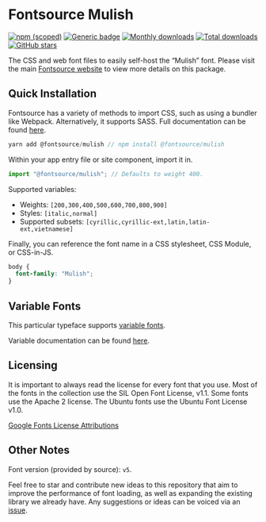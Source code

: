 # Fontsource Mulish

[![npm (scoped)](https://img.shields.io/npm/v/@fontsource/mulish?color=brightgreen)](https://www.npmjs.com/package/@fontsource/mulish) [![Generic badge](https://img.shields.io/badge/fontsource-passing-brightgreen)](https://github.com/fontsource/fontsource) [![Monthly downloads](https://badgen.net/npm/dm/@fontsource/mulish)](https://github.com/fontsource/fontsource) [![Total downloads](https://badgen.net/npm/dt/@fontsource/mulish)](https://github.com/fontsource/fontsource) [![GitHub stars](https://img.shields.io/github/stars/fontsource/fontsource.svg?style=social&label=Star)](https://github.com/fontsource/fontsource/stargazers)

The CSS and web font files to easily self-host the “Mulish” font. Please visit the main [Fontsource website](https://fontsource.org/fonts/mulish) to view more details on this package.

## Quick Installation

Fontsource has a variety of methods to import CSS, such as using a bundler like Webpack. Alternatively, it supports SASS. Full documentation can be found [here](https://fontsource.org/docs/introduction).

```javascript
yarn add @fontsource/mulish // npm install @fontsource/mulish
```

Within your app entry file or site component, import it in.

```javascript
import "@fontsource/mulish"; // Defaults to weight 400.
```

Supported variables:

- Weights: `[200,300,400,500,600,700,800,900]`
- Styles: `[italic,normal]`
- Supported subsets: `[cyrillic,cyrillic-ext,latin,latin-ext,vietnamese]`

Finally, you can reference the font name in a CSS stylesheet, CSS Module, or CSS-in-JS.

```css
body {
  font-family: "Mulish";
}
```

## Variable Fonts

This particular typeface supports [variable fonts](https://developer.mozilla.org/en-US/docs/Web/CSS/CSS_Fonts/Variable_Fonts_Guide).

Variable documentation can be found [here](https://fontsource.org/docs/variable-fonts).

## Licensing

It is important to always read the license for every font that you use.
Most of the fonts in the collection use the SIL Open Font License, v1.1. Some fonts use the Apache 2 license. The Ubuntu fonts use the Ubuntu Font License v1.0.

[Google Fonts License Attributions](https://fonts.google.com/attribution)

## Other Notes

Font version (provided by source): `v5`.

Feel free to star and contribute new ideas to this repository that aim to improve the performance of font loading, as well as expanding the existing library we already have. Any suggestions or ideas can be voiced via an [issue](https://github.com/fontsource/fontsource/issues).
